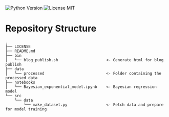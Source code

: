 ![Python Version](https://img.shields.io/badge/python-3-blue?style=for-the-badge) ![License MIT](https://img.shields.io/badge/license-MIT-blue?style=for-the-badge)

# Repository Structure
```
.
├── LICENSE
├── README.md
├── bin
│   └── blog_publish.sh                     <- Generate html for blog publish
├── data
│   └── processed                           <- Folder containing the processed data
├── notebooks
│   └── Bayesian_exponential_model.ipynb    <- Bayesian regression model
└── src
    └── data
        └── make_dataset.py                 <- Fetch data and prepare for model training
```